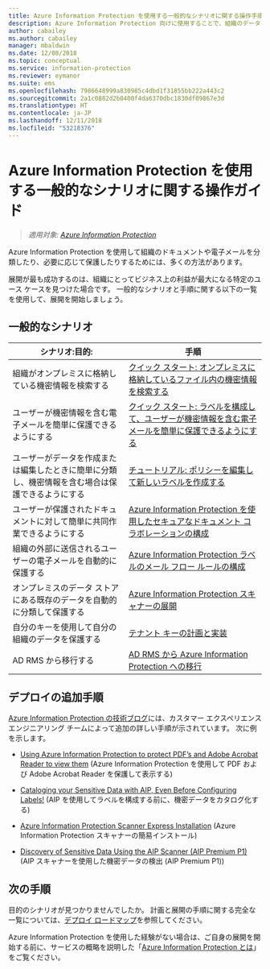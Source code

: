 ```yaml
---
title: Azure Information Protection を使用する一般的なシナリオに関する操作手順です。
description: Azure Information Protection 向けに使用することで、組織のデータを分類および保護できるユース ケースを特定します。
author: cabailey
ms.author: cabailey
manager: mbaldwin
ms.date: 12/08/2018
ms.topic: conceptual
ms.service: information-protection
ms.reviewer: eymanor
ms.suite: ems
ms.openlocfilehash: 7986648999a830985c4dbd1f31855bb222a443c2
ms.sourcegitcommit: 2a1c0882d2b0400f4da6370dbc1830df09867e3d
ms.translationtype: HT
ms.contentlocale: ja-JP
ms.lasthandoff: 12/11/2018
ms.locfileid: "53218376"
---
```

# <a name="how-to-guides-for-common-scenarios-that-use-azure-information-protection"></a>Azure Information Protection を使用する一般的なシナリオに関する操作ガイド

>*適用対象: [Azure Information Protection](https://azure.microsoft.com/pricing/details/information-protection)*

Azure Information Protection を使用して組織のドキュメントや電子メールを分類したり、必要に応じて保護したりするためには、多くの方法があります。 

展開が最も成功するのは、組織にとってビジネス上の利益が最大になる特定のユース ケースを見つけた場合です。 一般的なシナリオと手順に関する以下の一覧を使用して、展開を開始しましょう。

## <a name="common-scenarios"></a>一般的なシナリオ

|シナリオ:目的:|手順|
|----------------|---------------|
|組織がオンプレミスに格納している機密情報を検索する|[クイック スタート: オンプレミスに格納しているファイル内の機密情報を検索する](quickstart-findsensitiveinfo.md)|
|ユーザーが機密情報を含む電子メールを簡単に保護できるようにする|[クイック スタート: ラベルを構成して、ユーザーが機密情報を含む電子メールを簡単に保護できるようにする](quickstart-label-dnf-protectedemail.md)|
|ユーザーがデータを作成または編集したときに簡単に分類し、機密情報を含む場合は保護できるようにする| [チュートリアル: ポリシーを編集して新しいラベルを作成する](infoprotect-quick-start-tutorial.md)|
|ユーザーが保護されたドキュメントに対して簡単に共同作業できるようにする|[Azure Information Protection を使用したセキュアなドキュメント コラボレーションの構成](secure-collaboration-documents.md)|
|組織の外部に送信されるユーザーの電子メールを自動的に保護する| [Azure Information Protection ラベルのメール フロー ルールの構成](configure-exo-rules.md)
|オンプレミスのデータ ストアにある既存のデータを自動的に分類して保護する|[Azure Information Protection スキャナーの展開](deploy-aip-scanner.md)|
|自分のキーを使用して自分の組織のデータを保護する| [テナント キーの計画と実装](plan-implement-tenant-key.md)|
|AD RMS から移行する|[AD RMS から Azure Information Protection への移行](migrate-from-ad-rms-to-azure-rms.md)|

## <a name="additional-deployment-instructions"></a>デプロイの追加手順

[Azure Information Protection の技術ブログ](https://aka.ms/AIPblog)には、カスタマー エクスペリエンス エンジニアリング チームによって追加の詳しい手順が示されています。 次に例を示します。

- [Using Azure Information Protection to protect PDF’s and Adobe Acrobat Reader to view them](https://techcommunity.microsoft.com/t5/Azure-Information-Protection/Using-Azure-Information-Protection-to-protect-PDF-s-and-Adobe/ba-p/282010) (Azure Information Protection を使用して PDF および Adobe Acrobat Reader を保護して表示する)

- [Cataloging your Sensitive Data with AIP, Even Before Configuring Labels!](https://techcommunity.microsoft.com/t5/Azure-Information-Protection/Cataloging-your-Sensitive-Data-with-AIP-Even-Before-Configuring/ba-p/267241) (AIP を使用してラベルを構成する前に、機密データをカタログ化する)

- [Azure Information Protection Scanner Express Installation](https://techcommunity.microsoft.com/t5/Azure-Information-Protection/Azure-Information-Protection-Scanner-Express-Installation/ba-p/265424) (Azure Information Protection スキャナーの簡易インストール)

- [Discovery of Sensitive Data Using the AIP Scanner (AIP Premium P1)](https://techcommunity.microsoft.com/t5/Azure-Information-Protection/Discovery-of-Sensitive-Data-Using-the-AIP-Scanner-AIP-Premium-P1/ba-p/252040) (AIP スキャナーを使用した機密データの検出 (AIP Premium P1))

## <a name="next-steps"></a>次の手順

目的のシナリオが見つかりませんでしたか。 計画と展開の手順に関する完全な一覧については、[デプロイ ロードマップ](deployment-roadmap.md)を参照してください。

Azure Information Protection を使用した経験がない場合は、ご自身の展開を開始する前に、サービスの概略を説明した「[Azure Information Protection とは](what-is-information-protection.md)」をご覧ください。
